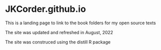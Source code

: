 # JKCorder.github.io

This is a landing page to link to the book folders for my open source texts

The site was updated and refreshed in August, 2022

The site was construced using the distill R package




